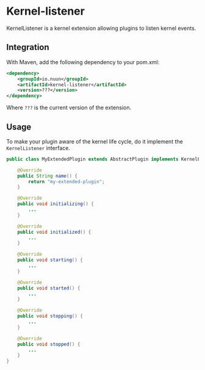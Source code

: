 Kernel-listener
===============

KernelListener is a kernel extension allowing plugins to listen kernel events.

## Integration

With Maven, add the following dependency to your pom.xml:

```xml
<dependency>
    <groupId>io.nuun</groupId>
    <artifactId>kernel-listener</artifactId>
    <version>???</version>
</dependency>
```

Where `???` is the current version of the extension.

## Usage

To make your plugin aware of the kernel life cycle, do it implement the `KernelListener` interface.

```java
public class MyExtendedPlugin extends AbstractPlugin implements KernelListener {

    @Override
    public String name() {
        return "my-extended-plugin";
    }

    @Override
    public void initializing() {
        ...
    }

    @Override
    public void initialized() {
        ...
    }

    @Override
    public void starting() {
        ...
    }

    @Override
    public void started() {
        ...
    }

    @Override
    public void stopping() {
        ...
    }

    @Override
    public void stopped() {
        ...
    }
}
```
